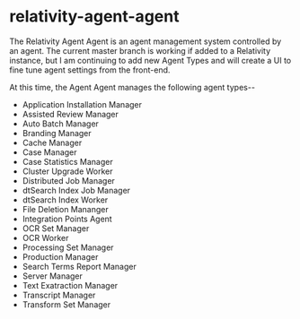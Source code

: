 # relativity-agent-agent
The Relativity Agent Agent is an agent management system controlled by an agent. The current master branch is working if added to a Relativity instance, but I am continuing to add new Agent Types and will create a UI to fine tune agent settings from the front-end.

At this time, the Agent Agent manages the following agent types--
- Application Installation Manager
- Assisted Review Manager 
- Auto Batch Manager
- Branding Manager 
- Cache Manager
- Case Manager
- Case Statistics Manager
- Cluster Upgrade Worker
- Distributed Job Manager
- dtSearch Index Job Manager
- dtSearch Index Worker
- File Deletion Mananger
- Integration Points Agent
- OCR Set Manager
- OCR Worker
- Processing Set Manager
- Production Manager
- Search Terms Report Manager
- Server Manager
- Text Exatraction Manager
- Transcript Manager
- Transform Set Manager
